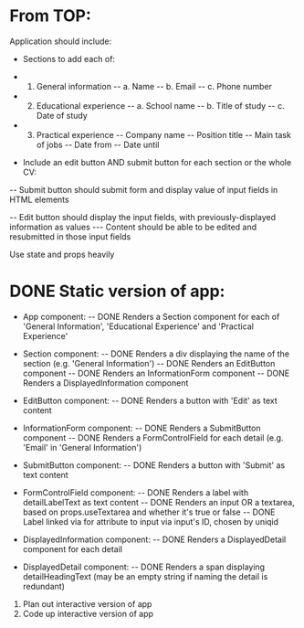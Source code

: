 # From TOP:

Application should include:

- Sections to add each of:

- 1. General information
-- a. Name
-- b. Email
-- c. Phone number

- 2. Educational experience
-- a. School name
-- b. Title of study
-- c. Date of study

- 3. Practical experience
-- Company name
-- Position title
-- Main task of jobs
-- Date from
-- Date until

- Include an edit button AND submit button for each section or the whole CV:

-- Submit button should submit form and display value of input fields in HTML elements

-- Edit button should display the input fields, with previously-displayed information as values
--- Content should be able to be edited and resubmitted in those input fields

Use state and props heavily

# DONE Static version of app:

- App component:
-- DONE Renders a Section component for each of 'General Information', 'Educational Experience' and 'Practical Experience'

- Section component:
-- DONE Renders a div displaying the name of the section (e.g. 'General Information')
-- DONE Renders an EditButton component
-- DONE Renders an InformationForm component
-- DONE Renders a DisplayedInformation component

- EditButton component:
-- DONE Renders a button with 'Edit' as text content

- InformationForm component:
-- DONE Renders a SubmitButton component
-- DONE Renders a FormControlField for each detail (e.g. 'Email' in 'General Information')

- SubmitButton component:
-- DONE Renders a button with 'Submit' as text content

- FormControlField component:
-- DONE Renders a label with detailLabelText as text content
-- DONE Renders an input OR a textarea, based on props.useTextarea and whether it's true or false
-- DONE Label linked via for attribute to input via input's ID, chosen by uniqid

- DisplayedInformation component:
-- DONE Renders a DisplayedDetail component for each detail

- DisplayedDetail component:
-- DONE Renders a span displaying detailHeadingText (may be an empty string if naming the detail is redundant)

1. Plan out interactive version of app
2. Code up interactive version of app